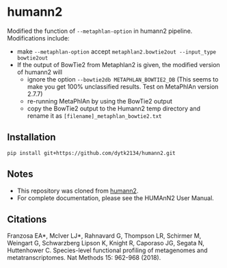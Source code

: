 # humann2
Modified the function of `--metaphlan-option` in humann2 pipeline. Modifications include:
- make `--metaphlan-option` accept `metaphlan2.bowtie2out --input_type bowtie2out`
- If the output of BowTie2 from Metaphlan2 is given, the modified version of humann2 will
    - ignore the option `--bowtie2db METAPHLAN_BOWTIE2_DB` (This seems to make you get 100% unclassified results. Test on MetaPhlAn version 2.7.7)
    - re-running MetaPhlAn by using the BowTie2 output
    - copy the BowTie2 output to the Humann2 temp directory and rename it as `[filename]_metaphlan_bowtie2.txt`

## Installation
```
pip install git+https://github.com/dytk2134/humann2.git
```

## Notes
- This repository was cloned from [humann2](https://bitbucket.org/biobakery/humann2/src/default/).
- For complete documentation, please see the HUMAnN2 User Manual.

## Citations
Franzosa EA*, McIver LJ*, Rahnavard G, Thompson LR, Schirmer M, Weingart G, Schwarzberg Lipson K, Knight R, Caporaso JG, Segata N, Huttenhower C. Species-level functional profiling of metagenomes and metatranscriptomes. Nat Methods 15: 962-968 (2018).